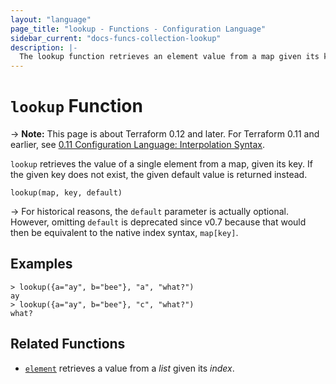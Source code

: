 ```yaml
---
layout: "language"
page_title: "lookup - Functions - Configuration Language"
sidebar_current: "docs-funcs-collection-lookup"
description: |-
  The lookup function retrieves an element value from a map given its key.
---
```


# `lookup` Function

-> **Note:** This page is about Terraform 0.12 and later. For Terraform 0.11 and
earlier, see
[0.11 Configuration Language: Interpolation Syntax](../../configuration-0-11/interpolation.html).

`lookup` retrieves the value of a single element from a map, given its key.
If the given key does not exist, the given default value is returned instead.

```
lookup(map, key, default)
```

-> For historical reasons, the `default` parameter is actually optional. However,
omitting `default` is deprecated since v0.7 because that would then be
equivalent to the native index syntax, `map[key]`.

## Examples

```
> lookup({a="ay", b="bee"}, "a", "what?")
ay
> lookup({a="ay", b="bee"}, "c", "what?")
what?
```

## Related Functions

* [`element`](./element.html) retrieves a value from a _list_ given its _index_.
